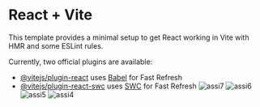 # React + Vite

This template provides a minimal setup to get React working in Vite with HMR and some ESLint rules.

Currently, two official plugins are available:

- [@vitejs/plugin-react](https://github.com/vitejs/vite-plugin-react/blob/main/packages/plugin-react/README.md) uses [Babel](https://babeljs.io/) for Fast Refresh
- [@vitejs/plugin-react-swc](https://github.com/vitejs/vite-plugin-react-swc) uses [SWC](https://swc.rs/) for Fast Refresh
![assi7](https://github.com/Gaurav01Kumar/Hostpital-dashboard/assets/97530398/1c721225-6e18-4909-a079-8d4c6054f24c)
![assi6](https://github.com/Gaurav01Kumar/Hostpital-dashboard/assets/97530398/6564452d-1f11-46c4-874f-b6091f3c60e3)
![assi5](https://github.com/Gaurav01Kumar/Hostpital-dashboard/assets/97530398/57a3bf4b-1dec-4a29-a447-d495150bf274)
![assi4](https://github.com/Gaurav01Kumar/Hostpital-dashboard/assets/97530398/71a0a829-5692-4963-9c84-58e94f0ac992)
